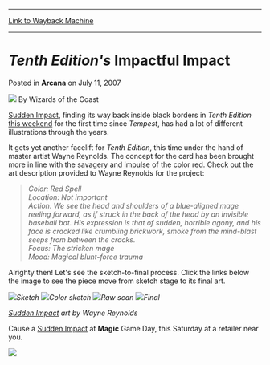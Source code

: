 
---
[Link to Wayback Machine](https://web.archive.org/web/20220118174456/https://magic.wizards.com/en/articles/archive/tenth-editions-impactful-impact-2007-07-11)

[_metadata_:author]:- "Wizards of the Coast"
[_metadata_:description]:- "Sudden Impact, finding its way back inside black borders in Tenth Edition this weekend for the first time since Tempest, has had a lot of different illustrations through the years. It gets yet another facelift for Tenth Edition, this time under the hand of master artist Wayne Reynolds. The concept for the card has been brought more in line with the savagery and impulse of the"
[_metadata_:generator]:- "Drupal 7 (http://drupal.org)"
[_metadata_:node]:- "602226"
[_metadata_:publish_date]:- "2007-07-11"
[_metadata_:source]:- "div-main-content"
[_metadata_:title]:- "Tenth Edition's Impactful Impact"
[_metadata_:wayback_capture_timestamp]:- "2022-01-18 17:44:56"
[_metadata_:wayback_raw_url]:- "https://web.archive.org/web/20220118174456id_/https://magic.wizards.com/en/articles/archive/tenth-editions-impactful-impact-2007-07-11"
[_metadata_:wayback_url]:- "https://magic.wizards.com/en/articles/archive/tenth-editions-impactful-impact-2007-07-11"
---


*Tenth Edition's* Impactful Impact
==================================



 Posted in **Arcana**
 on July 11, 2007 






![](https://media.magic.wizards.com/styles/auth_small/public/images/person/wizards_author.jpg)
By Wizards of the Coast












[Sudden Impact](https://gatherer.wizards.com/Pages/Card/Details.aspx?name=Sudden+Impact), finding its way back inside black borders in *Tenth Edition* [this weekend](http://archive.wizards.com/Magic/Magazine/Article.aspx?x=mtgcom/events/07gameday&dcmp=ILC-MTGARCANA) for the first time since *Tempest*, has had a lot of different illustrations through the years.


It gets yet another facelift for *Tenth Edition*, this time under the hand of master artist Wayne Reynolds. The concept for the card has been brought more in line with the savagery and impulse of the color red. Check out the art description provided to Wayne Reynolds for the project:



> *Color: Red Spell*  
> *Location: Not important*  
> *Action: We see the head and shoulders of a blue-aligned mage reeling forward, as if struck in the back of the head by an invisible baseball bat. His expression is that of sudden, horrible agony, and his face is cracked like crumbling brickwork, smoke from the mind-blast seeps from between the cracks.*  
> *Focus: The stricken mage*  
> *Mood: Magical blunt-force trauma*


Alrighty then! Let's see the sketch-to-final process. Click the links below the image to see the piece move from sketch stage to its final art.


![](https://media.magic.wizards.com/image_legacy_migration/magic/images/mtgcom/arcana1000/1373_suddenimpact_sketch.jpg)*Sketch*
![](https://media.magic.wizards.com/image_legacy_migration/magic/images/mtgcom/arcana1000/1373_suddenimpact_colorsketch.jpg)*Color sketch*
![](https://media.magic.wizards.com/image_legacy_migration/magic/images/mtgcom/arcana1000/1373_suddenimpact_raw.jpg)*Raw scan*
![](https://media.magic.wizards.com/image_legacy_migration/magic/images/mtgcom/arcana1000/1373_suddenimpact_final.jpg)*Final*
  
*[Sudden Impact](https://gatherer.wizards.com/Pages/Card/Details.aspx?name=Sudden+Impact) art by Wayne Reynolds*


Cause a [Sudden Impact](https://gatherer.wizards.com/Pages/Card/Details.aspx?name=Sudden+Impact) at **Magic** Game Day, this Saturday at a retailer near you.


![](https://media.magic.wizards.com/image_legacy_migration/magic/images/mtgcom/arcana1000/1373_10ESuddenImpact.jpg)







